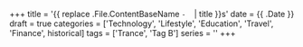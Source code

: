 +++
title = '{{ replace .File.ContentBaseName `-` ` ` | title }}s'
date = {{ .Date }}
draft = true
categories = ['Technology', 'Lifestyle', 'Education', 'Travel', 'Finance', historical]
tags = ['Trance', 'Tag B']
series = ''
+++